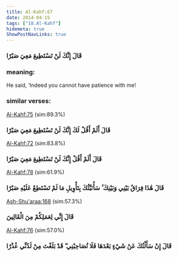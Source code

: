 ```yaml
---
title: Al-Kahf:67
date: 2014-04-15
tags: ["18.Al-Kahf"]
hidemeta: true 
ShowPostNavLinks: true 
---
```

### قَالَ إِنَّكَ لَنْ تَسْتَطِيعَ مَعِيَ صَبْرًا
### meaning: 
He said, ‘Indeed you cannot have patience with me!
### similar verses: 

[Al-Kahf:75](/18/75) (sim:89.3%)

### قَالَ أَلَمْ أَقُلْ لَكَ إِنَّكَ لَنْ تَسْتَطِيعَ مَعِيَ صَبْرًا

[Al-Kahf:72](/18/72) (sim:83.8%)

### قَالَ أَلَمْ أَقُلْ إِنَّكَ لَنْ تَسْتَطِيعَ مَعِيَ صَبْرًا

[Al-Kahf:78](/18/78) (sim:61.9%)

### قَالَ هَٰذَا فِرَاقُ بَيْنِي وَبَيْنِكَ ۚ سَأُنَبِّئُكَ بِتَأْوِيلِ مَا لَمْ تَسْتَطِعْ عَلَيْهِ صَبْرًا

[Ash-Shu'araa:168](/26/168) (sim:57.3%)

### قَالَ إِنِّي لِعَمَلِكُمْ مِنَ الْقَالِينَ

[Al-Kahf:76](/18/76) (sim:57.0%)

### قَالَ إِنْ سَأَلْتُكَ عَنْ شَيْءٍ بَعْدَهَا فَلَا تُصَاحِبْنِي ۖ قَدْ بَلَغْتَ مِنْ لَدُنِّي عُذْرًا
